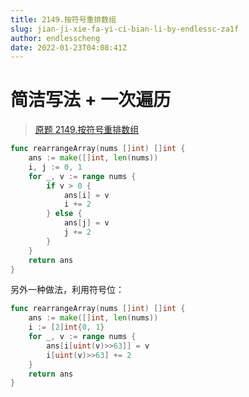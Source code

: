 ```yaml
---
title: 2149.按符号重排数组
slug: jian-ji-xie-fa-yi-ci-bian-li-by-endlessc-za1f
author: endlesscheng
date: 2022-01-23T04:08:41Z
---
```

# 简洁写法 + 一次遍历
 
> [原题 2149.按符号重排数组](https://leetcode.cn/problems/rearrange-array-elements-by-sign)
```go
func rearrangeArray(nums []int) []int {
	ans := make([]int, len(nums))
	i, j := 0, 1
	for _, v := range nums {
		if v > 0 {
			ans[i] = v
			i += 2
		} else {
			ans[j] = v
			j += 2
		}
	}
	return ans
}
```

另外一种做法，利用符号位：

```go
func rearrangeArray(nums []int) []int {
	ans := make([]int, len(nums))
	i := [2]int{0, 1}
	for _, v := range nums {
		ans[i[uint(v)>>63]] = v
		i[uint(v)>>63] += 2
	}
	return ans
}
```

